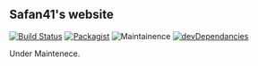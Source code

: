 ## Safan41's website
[![Build Status](https://travis-ci.org/safan41/safan41.github.io.svg?branch=master)](https://travis-ci.org/safan41/safan41.github.io/jobs/310309818)         [![Packagist](https://img.shields.io/packagist/l/doctrine/orm.svg)](https://github.com/safan41/safan41.github.io/blob/master/LICENSE)        ![Maintainence](https://img.shields.io/badge/maintained-needs%20work-orange.svg)      [![devDependancies](https://david-dm.org/safan41/safan41.github.io/dev-status.svg)](https://david-dm.org/safan41/safan41.github.io?type=dev)



Under Maintenece.

